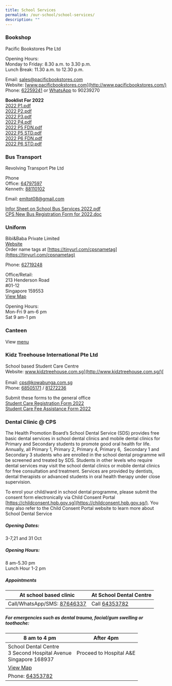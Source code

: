 ```yaml
---
title: School Services
permalink: /our-school/school-services/
description: ""
---
```

### Bookshop

Pacific Bookstores Pte Ltd

Opening Hours:  <br> 
Monday to Friday: 8.30 a.m. to 3.30 p.m. <br> Lunch Break: 11.30 a.m. to 12.30 p.m.  

Email: [sales@pacificbookstores.com](mailto:sales@pacificbookstores.com) <br> 
Website: [www.pacificbookstores.com](http://www.pacificbookstores.com/) <br>
Phone: [62259241](tel:62259241) or [WhatsApp](https://wa.me/6590239270) to 90239270

**Booklist For 2022** <br>
[2022 P1.pdf](/files/2022%20P1.pdf) <br>
[2022 P2.pdf](/files/2022%20P2.pdf) <br>
[2022 P3.pdf](/files/2022%20P3.pdf) <br>
[2022 P4.pdf](/files/2022%20P4.pdf) <br>
[2022 P5 FDN.pdf](/files/2022%20P5%20FDN.pdf) <br>
[2022 P5 STD.pdf](/files/2022%20P5%20STD.pdf) <br>
[2022 P6 FDN.pdf](/files/2022%20P6%20FDN.pdf) <br>
[2022 P6 STD.pdf](/files/2022%20P6%20STD.pdf)

### Bus Transport

Revolving Transport Pte Ltd

Phone<br>
Office: [64797597](tel:64797597)<br>
Kenneth: [88110102](tel:88110102)<br>

Email: [emltpt08@gmail.com](mailto:emltpt08@gmail.com)  
  
[Infor Sheet on School Bus Services 2022.pdf](/files/Infor%20Sheet%20on%20School%20Bus%20Services%202022.pdf) <br>
[CPS New Bus Registration Form for 2022.doc](https://cantonmentpri.moe.edu.sg/qql/slot/u535/About%20Us/Bookshop/CPS%20New%20Bus%20Registration%20Form%20for%202022.doc)

### Uniform

Bibi&Baba Private Limited<br>
[Website](https://www.schooluniforms.sg/cantonment-primary-school)<br>
Order name tags at [https://tinyurl.com/cpsnametag](https://tinyurl.com/cpsnametag)

Phone: [62719248](tel:62719248) <br>

Office/Retail: <br>
213 Henderson Road<br>
#01-12<br>
Singapore 159553 <br>
[View Map](http://www.onemap.gov.sg/main/v2/?lat=1.2810501453068&lng=103.818745227338)

Opening Hours: <br>
Mon-Fri 9 am-6 pm<br>
Sat 9 am-1 pm

### Canteen

View [menu](/files/Canteen%20Menu.pdf)

### Kidz Treehouse International Pte Ltd
School based Student Care Centre<br>
Website: [www.kidztreehouse.com.sg](http://www.kidztreehouse.com.sg/)[  
](https://kidztreehouse.com.sg/cps/) <br>
Email: [cps@kowabunga.com.sg](mailto:cps@kowabunga.com.sg) <br>
Phone: [68505171](tel:+6568505171) / [81272236](tel:+6581272236)

Submit these forms to the general office<br>
[Student Care Registration Form 2022](/files/services/Student%20Care%20Registration%20Form%202022.pdf)<br>
[Student Care Fee Assistance Form 2022](/files/services/Student%20Care%20Fee%20Assistance%20Form%202022.pdf)

### Dental Clinic @ CPS

The Health Promotion Board’s School Dental Service (SDS) provides free basic dental services in school dental clinics and mobile dental clinics for Primary and Secondary students to promote good oral health for life. Annually, all Primary 1, Primary 2, Primary 4, Primary 6,  Secondary 1 and Secondary 3 students who are enrolled in the school dental programme will be screened and treated by SDS. Students in other levels who require dental services may visit the school dental clinics or mobile dental clinics for free consultation and treatment. Services are provided by dentists, dental therapists or advanced students in oral health therapy under close supervision.

To enrol your child/ward in school dental programme, please submit the consent form electronically via Child Consent Portal [https://childconsent.hpb.gov.sg](https://childconsent.hpb.gov.sg/). You may also refer to the Child Consent Portal website to learn more about School Dental Service

##### Opening Dates:
3-7,21 and 31 Oct

##### Opening Hours: 
8 am-5.30 pm <br>
Lunch Hour 1-2 pm

##### Appointments

| At school based clinic | At School Dental Centre |
| -------- | -------- | 
| Call/WhatsApp/SMS: [87646337](https://wa.me/6587646337)| Call [64353782](tel:+6564353782)     |

##### For emergencies such as dental trauma, facial/gum swelling or toothache:  

| 8 am to 4 pm | After 4pm |
| -------- | -------- |
| School Dental Centre<br> 3 Second Hospital Avenue<br> Singapore 168937|Proceed to Hospital A&E| 
|[View Map](http://www.onemap.gov.sg/main/v2/?lat=1.27960538581892&lng=103.838346361748)||
| Phone: [64353782](tel:+6564353782)||
